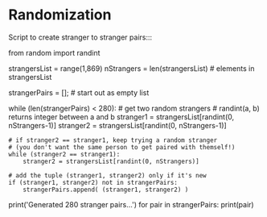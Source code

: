 Randomization
=============

Script to create stranger to stranger pairs:::


from random import randint

strangersList = range(1,869)
nStrangers = len(strangersList) # elements in strangersList

strangerPairs = []; # start out as empty list

while (len(strangerPairs) < 280):
	# get two random strangers
	# randint(a, b) returns integer between a and b
	stranger1 = strangersList[randint(0, nStrangers-1)]
	stranger2 = strangersList[randint(0, nStrangers-1)]
	
	# if stranger2 == stranger1, keep trying a random stranger
	# (you don't want the same person to get paired with themself!)
	while (stranger2 == stranger1):
		stranger2 = strangersList[randint(0, nStrangers)]

	# add the tuple (stranger1, stranger2) only if it's new
	if (stranger1, stranger2) not in strangerPairs:
		strangerPairs.append( (stranger1, stranger2) )

print('Generated 280 stranger pairs...')
for pair in strangerPairs:
	print(pair)
